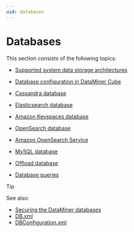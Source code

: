 ```yaml
---
uid: databases
---
```


# Databases

This section consists of the following topics:

- [Supported system data storage architectures](xref:Supported_system_data_storage_architectures)

- [Database configuration in DataMiner Cube](xref:Configuring_the_database_settings_in_Cube)

- [Cassandra database](xref:Cassandra_database)

- [Elasticsearch database](xref:Elasticsearch_database)

- [Amazon Keyspaces database](xref:Amazon_Keyspaces_Service)

- [OpenSearch database](xref:OpenSearch_database)

- [Amazon OpenSearch Service](xref:Amazon_OpenSearch_Service)

- [MySQL database](xref:MySQL_database)

- [Offload database](xref:Offload_database)

- [Database queries](xref:Database_queries)

> [!TIP]
> See also:
>
> - [Securing the DataMiner databases](xref:Database_security)
> - [DB.xml](xref:DB_xml)
> - [DBConfiguration.xml](xref:DBConfiguration_xml)
